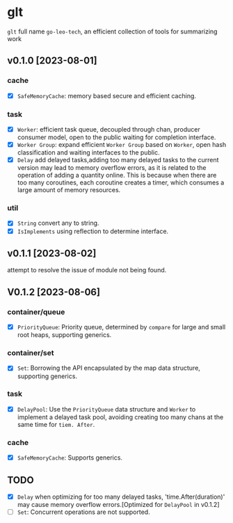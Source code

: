 # glt

`glt` full name `go-leo-tech`, an efficient collection of tools for summarizing work


## v0.1.0 [2023-08-01]
### cache
- [x] `SafeMemoryCache`: memory based secure and efficient caching.
### task
- [x] `Worker`: efficient task queue, decoupled through chan, producer consumer model, open to the public waiting for completion interface.
- [x] `Worker Group`: expand efficient `Worker Group` based on `Worker`, open hash classification and waiting interfaces to the public.
- [x] `Delay` add delayed tasks,adding too many delayed tasks to the current version may lead to memory overflow errors, as it is related to the operation of adding a quantity online. This is because when there are too many coroutines, each coroutine creates a timer, which consumes a large amount of memory resources.
### util
- [x] `String` convert any to string.
- [x] `IsImplements` using reflection to determine interface.

## v0.1.1 [2023-08-02]
attempt to resolve the issue of module not being found.

## V0.1.2 [2023-08-06]
### container/queue
- [x] `PriorityQueue`: Priority queue, determined by `compare` for large and small root heaps, supporting generics.

### container/set
- [x] `Set`: Borrowing the API encapsulated by the map data structure, supporting generics.

### task
- [x] `DelayPool`: Use the `PriorityQueue` data structure and `Worker` to implement a delayed task pool, avoiding creating too many chans at the same time for `tiem. After`.

### cache
- [x] `SafeMemoryCache`: Supports generics.

## TODO
- [x] `Delay` when optimizing for too many delayed tasks, 'time.After(duration)' may cause memory overflow errors.[Optimized for `DelayPool` in v0.1.2]
- [ ] `Set`: Concurrent operations are not supported.